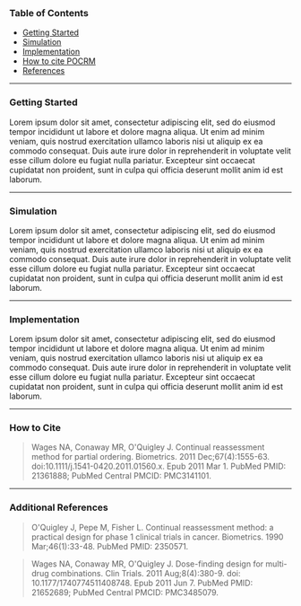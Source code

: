 
<br>

### Table of Contents

- [Getting Started](#getting-started)
- [Simulation](#simulation)
- [Implementation](#implementation)
- [How to cite POCRM](#how-to-cite)
- [References](#references)

---

<a name="getting-started"></a>
### Getting Started

Lorem ipsum dolor sit amet, consectetur adipiscing elit, sed do eiusmod tempor incididunt ut labore et dolore magna aliqua. Ut enim ad minim veniam, quis nostrud exercitation ullamco laboris nisi ut aliquip ex ea commodo consequat. Duis aute irure dolor in reprehenderit in voluptate velit esse cillum dolore eu fugiat nulla pariatur. Excepteur sint occaecat cupidatat non proident, sunt in culpa qui officia deserunt mollit anim id est laborum.

---

<a name="simulation"></a>
### Simulation

Lorem ipsum dolor sit amet, consectetur adipiscing elit, sed do eiusmod tempor incididunt ut labore et dolore magna aliqua. Ut enim ad minim veniam, quis nostrud exercitation ullamco laboris nisi ut aliquip ex ea commodo consequat. Duis aute irure dolor in reprehenderit in voluptate velit esse cillum dolore eu fugiat nulla pariatur. Excepteur sint occaecat cupidatat non proident, sunt in culpa qui officia deserunt mollit anim id est laborum.

---

<a name="implementation"></a>
### Implementation

Lorem ipsum dolor sit amet, consectetur adipiscing elit, sed do eiusmod tempor incididunt ut labore et dolore magna aliqua. Ut enim ad minim veniam, quis nostrud exercitation ullamco laboris nisi ut aliquip ex ea commodo consequat. Duis aute irure dolor in reprehenderit in voluptate velit esse cillum dolore eu fugiat nulla pariatur. Excepteur sint occaecat cupidatat non proident, sunt in culpa qui officia deserunt mollit anim id est laborum.

---

<a name="how-to-cite"></a>
### How to Cite

> Wages NA, Conaway MR, O'Quigley J. Continual reassessment method for partial ordering. Biometrics. 2011 Dec;67(4):1555-63. doi:10.1111/j.1541-0420.2011.01560.x. Epub 2011 Mar 1. PubMed PMID: 21361888; PubMed Central PMCID: PMC3141101.

---
<a name="references"></a>
### Additional References

> O'Quigley J, Pepe M, Fisher L. Continual reassessment method: a practical design for phase 1 clinical trials in cancer. Biometrics. 1990 Mar;46(1):33-48. PubMed PMID: 2350571.

> Wages NA, Conaway MR, O'Quigley J. Dose-finding design for multi-drug combinations. Clin Trials. 2011 Aug;8(4):380-9. doi: 10.1177/1740774511408748. Epub 2011 Jun 7. PubMed PMID: 21652689; PubMed Central PMCID: PMC3485079.


